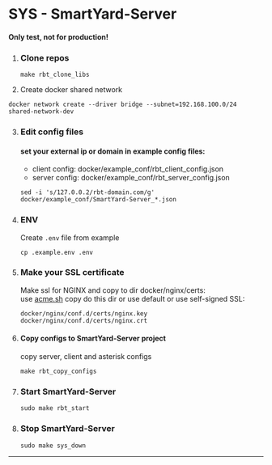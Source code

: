 # SYS - SmartYard-Server
#### Only test, not for production!
1. ### Clone repos 
    ```
    make rbt_clone_libs
    ```
2. Create docker shared network
```shell
docker network create --driver bridge --subnet=192.168.100.0/24 shared-network-dev 
```

3. ### Edit config files
    #### set your external ip or domain in example config files:
    - client config: docker/example_conf/rbt_client_config.json
    - server config: docker/example_conf/rbt_server_config.json

    ```
    sed -i 's/127.0.0.2/rbt-domain.com/g' docker/example_conf/SmartYard-Server_*.json
    ```
4. ### ENV
   Create `.env` file from example
   ```shell
   cp .example.env .env
   ```

5. ### Make your SSL certificate
    Make ssl for NGINX and copy to dir docker/nginx/certs:  
    use [acme.sh](https://github.com/acmesh-official/acme.sh)
    copy do this dir or use default or use self-signed SSL:
   ````
   docker/nginx/conf.d/certs/nginx.key
   docker/nginx/conf.d/certs/nginx.crt
   ````

6. #### Copy configs to SmartYard-Server project
    copy server, client and asterisk configs
    ```
    make rbt_copy_configs
    ```

7. ### Start SmartYard-Server
    ```
    sudo make rbt_start
    ```

8. ### Stop SmartYard-Server
    ```
    sudo make sys_down
    ``` 
---
